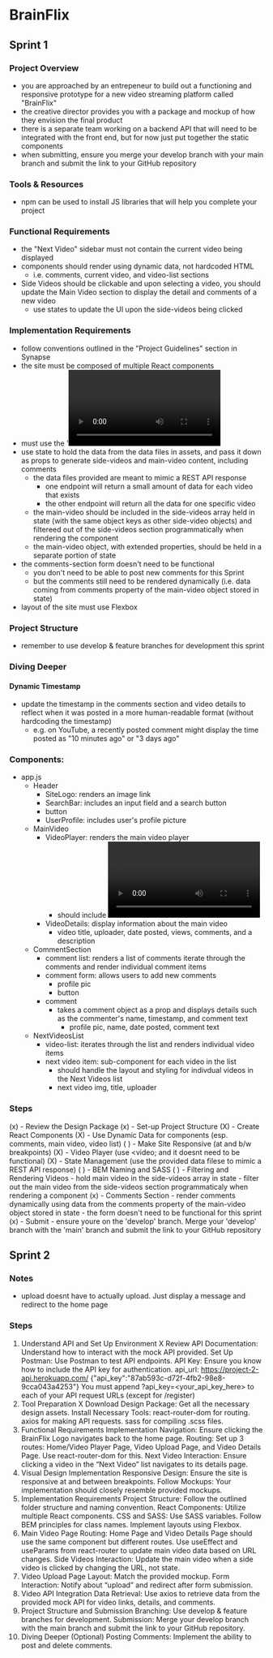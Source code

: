# BrainFlix

## Sprint 1

### Project Overview

- you are approached by an entrepeneur to build out a functioning and responsive prototype for a new video streaming platform called "BrainFlix"
- the creative director provides you with a package and mockup of how they envision the final product
- there is a separate team working on a backend API that will need to be integrated with the front end, but for now just put together the static components
- when submitting, ensure you merge your develop branch with your main branch and submit the link to your GitHub repository

### Tools & Resources

- npm can be used to install JS libraries that will help you complete your project

### Functional Requirements

- the "Next Video" sidebar must not contain the current video being displayed
- components should render using dynamic data, not hardcoded HTML
  - i.e. comments, current video, and video-list sections
- Side Videos should be clickable and upon selecting a video, you should update the Main Video section to display the detail and comments of a new video
  - use states to update the UI upon the side-videos being clicked

### Implementation Requirements

- follow conventions outlined in the "Project Guidelines" section in Synapse
- the site must be composed of multiple React components
- must use the '<video>' tag for the video player
  - it won't be functional for this sprint. All visual elements of the video player must simply exist on the deliverable without functionality
  - use the poster attribute to have the video player resemble the mockup
  - video controls should be the default <video> controls with default styling (we will re-style them in a later sprint)
- use state to hold the data from the data files in assets, and pass it down as props to generate side-videos and main-video content, including comments
  - the data files provided are meant to mimic a REST API response
    - one endpoint will return a small amount of data for each video that exists
    - the other endpoint will return all the data for one specific video
  - the main-video should be included in the side-videos array held in state (with the same object keys as other side-video objects) and filtereed out of the side-videos section programmatically when rendering the component
  - the main-video object, with extended properties, should be held in a separate portion of state
- the comments-section form doesn't need to be functional
  - you don't need to be able to post new comments for this Sprint
  - but the comments still need to be rendered dynamically (i.e. data coming from comments property of the main-video object stored in state)
- layout of the site must use Flexbox

### Project Structure

- remember to use develop & feature branches for development this sprint

### Diving Deeper

#### Dynamic Timestamp

- update the timestamp in the comments section and video details to reflect when it was posted in a more human-readable format (without hardcoding the timestamp)
  - e.g. on YouTube, a recently posted comment might display the time posted as "10 minutes ago" or "3 days ago"

### Components:

- app.js
  - Header
    - SiteLogo: renders an image link
    - SearchBar: includes an input field and a search button
    - button
    - UserProfile: includes user's profile picture
  - MainVideo
    - VideoPlayer: renders the main video player
      - should include <video> and handle any video-related functionality
    - VideoDetails: display information about the main video
      - video title, uploader, date posted, views, comments, and a description
  - CommentSection
    - comment list: renders a list of comments
      iterate through the comments and render individual comment items
    - comment form: allows users to add new comments
      - profile pic
      - button
    - comment
      - takes a comment object as a prop and displays details such as the commenter's name, timestamp, and comment text
        - profile pic, name, date posted, comment text
  - NextVideosList
    - video-list: iterates through the list and renders individual video items
    - next video item: sub-component for each video in the list
      - should handle the layout and styling for indivdual videos in the Next Videos list
      - next video img, title, uploader

### Steps

(x) - Review the Design Package
(x) - Set-up Project Structure
(X) - Create React Components
(X) - Use Dynamic Data for components (esp. comments, main video, video list)
( ) - Make Site Responsive (at and b/w breakpoints)
(X) - Video Player (use <video; and it doesnt need to be functional)
(X) - State Management (use the provided data filese to mimic a REST API response)
( ) - BEM Naming and SASS
( ) - Filtering and Rendering Videos - hold main video in the side-videos array in state - filter out the main video from the side-videos section programmaticaly
when rendering a component
(x) - Comments Section - render comments dynamically using data from the comments property of the main-video object stored in state - the form doesn't need to be functional for this sprint
(x) - Submit - ensure youre on the 'develop' branch. Merge your 'develop' branch with the 'main' branch and submit the link to your GitHub repository

## Sprint 2

### Notes
- upload doesnt have to actually upload. Just display a message and redirect to the home page

### Steps
1. Understand API and Set Up Environment X
   Review API Documentation: Understand how to interact with the mock API provided.
   Set Up Postman: Use Postman to test API endpoints.
   API Key: Ensure you know how to include the API key for authentication.
        api_url: https://project-2-api.herokuapp.com/
        {"api_key":"87ab593c-d72f-4fb2-98e8-9cca043a4253"}
        You must append ?api_key=<your_api_key_here> to each of your API request URLs (except for /register)
2. Tool Preparation X
   Download Design Package: Get all the necessary design assets.
   Install Necessary Tools:
   react-router-dom for routing.
   axios for making API requests.
   sass for compiling .scss files.
3. Functional Requirements Implementation
   Navigation:
   Ensure clicking the BrainFlix Logo navigates back to the home page.
   Routing:
   Set up 3 routes: Home/Video Player Page, Video Upload Page, and Video Details Page.
   Use react-router-dom for this.
   Next Video Interaction:
   Ensure clicking a video in the “Next Video” list navigates to its details page.
4. Visual Design Implementation
   Responsive Design: Ensure the site is responsive at and between breakpoints.
   Follow Mockups: Your implementation should closely resemble provided mockups.
5. Implementation Requirements
   Project Structure: Follow the outlined folder structure and naming convention.
   React Components: Utilize multiple React components.
   CSS and SASS:
   Use SASS variables.
   Follow BEM principles for class names.
   Implement layouts using Flexbox.
6. Main Video Page
   Routing:
   Home Page and Video Details Page should use the same component but different routes.
   Use useEffect and useParams from react-router to update main video data based on URL changes.
   Side Videos Interaction:
   Update the main video when a side video is clicked by changing the URL, not state.
7. Video Upload Page
   Layout: Match the provided mockup.
   Form Interaction: Notify about “upload” and redirect after form submission.
8. Video API Integration
   Data Retrieval: Use axios to retrieve data from the provided mock API for video links, details, and comments.
9. Project Structure and Submission
   Branching: Use develop & feature branches for development.
   Submission: Merge your develop branch with the main branch and submit the link to your GitHub repository.
10. Diving Deeper (Optional)
    Posting Comments: Implement the ability to post and delete comments.
